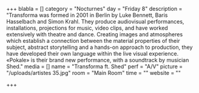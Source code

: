 +++
blabla = []
category = "Nocturnes"
day = "Friday 8"
description = "Transforma was formed in 2001 in Berlin by Luke Bennett, Baris Hasselbach and Simon Krahl. They produce audiovisual performances, installations, projections for music, video clips, and have worked extensively with theatre and dance. Creating images and atmospheres which establish a connection between the material properties of their subject, abstract storytelling and a hands-on approach to production, they have developed their own language within the live visual experience. «Pokale» is their brand new performance, with a soundtrack by musician Shed."
media = []
name = "Transforma ft. Shed"
perf = "A/V"
picture = "/uploads/artistes 35.jpg"
room = "Main Room"
time = ""
website = ""

+++

